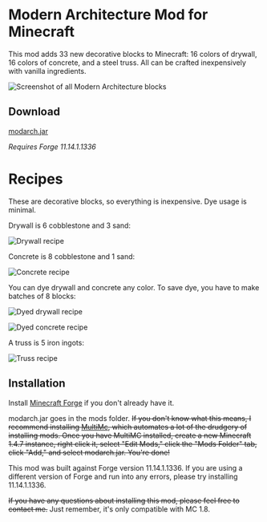 # Modern Architecture Mod for Minecraft

This mod adds 33 new decorative blocks to Minecraft: 16 colors of drywall, 16 colors of concrete, and a steel truss. All can be crafted inexpensively with vanilla ingredients.

![Screenshot of all Modern Architecture blocks](http://dvb58ja3wxsfj.cloudfront.net/minecraft/modarch/all_blocks.jpg)


## Download

[modarch.jar](https://github.com/crazysnailboy/modarch/raw/master/bin/modarch.jar)

*Requires Forge 11.14.1.1336*



# Recipes

These are decorative blocks, so everything is inexpensive. Dye usage is minimal.

Drywall is 6 cobblestone and 3 sand:

![Drywall recipe](http://dvb58ja3wxsfj.cloudfront.net/minecraft/modarch/recipe_drywall.png)

Concrete is 8 cobblestone and 1 sand:

![Concrete recipe](http://dvb58ja3wxsfj.cloudfront.net/minecraft/modarch/recipe_concrete.png)

You can dye drywall and concrete any color. To save dye, you have to make batches of 8 blocks:

![Dyed drywall recipe](http://dvb58ja3wxsfj.cloudfront.net/minecraft/modarch/recipe_drywall_dye.png)

![Dyed concrete recipe](http://dvb58ja3wxsfj.cloudfront.net/minecraft/modarch/recipe_concrete_dye.png)

A truss is 5 iron ingots:

![Truss recipe](http://dvb58ja3wxsfj.cloudfront.net/minecraft/modarch/recipe_truss.png)



## Installation

Install [Minecraft Forge](http://www.minecraftforge.net/wiki/Installation/Universal) if you don't already have it.

modarch.jar goes in the mods folder. <del>If you don't know what this means, I recommend installing [MultiMc](http://www.minecraftforum.net/topic/1000645-multimc-43-windows-linux-mac/), which automates a lot of the drudgery of installing mods. Once you have MultiMC installed, create a new Minecraft 1.4.7 instance, right click it, select "Edit Mods," click the "Mods Folder" tab, click "Add," and select modarch.jar. You're done!</del>

This mod was built against Forge version 11.14.1.1336. If you are using a different version of Forge and run into any errors, please try installing 11.14.1.1336.

<del>If you have any questions about installing this mod, please feel free to contact me.</del> Just remember, it's only compatible with MC 1.8.